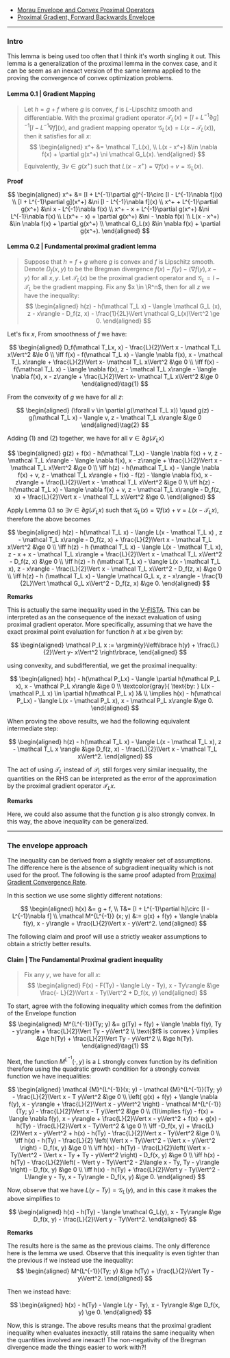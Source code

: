 - [Morau Envelope and Convex Proximal Operators](../Proximal%20Operator/Moreau%20Envelope%20and%20Convex%20Proximal%20Mapping.md)
- [Proximal Gradient, Forward Backwards Envelope](Proximal%20Gradient,%20Forward%20Backwards%20Envelope.md)

---
### **Intro**

This lemma is being used too often that I think it's worth singling it out. 
This lemma is a generalization of the proximal lemma in the convex case, and it can be seem as an inexact version of the same lemma applied to the proving the convergence of convex optimization problems. 

#### **Lemma 0.1 | Gradient Mapping**
> Let $h = g + f$ where $g$ is convex, $f$ is $L$-Lipschitz smooth and differentiable. 
> With the proximal gradient operator $\mathcal T_L(x) = [I + L^{-1}\partial g]^{-1}[I - L^{-1}\nabla f](x)$, and gradient mapping operator $\mathcal G_L(x) = L(x - \mathcal T_L(x))$, then it satisfies for all $x$: 
> $$
> \begin{aligned}
>   x^+ &= \mathcal T_L(x), 
>   \\
>   L(x - x^+) &\in  \nabla f(x) + \partial g(x^+) \ni \mathcal G_L(x). 
> \end{aligned}
> $$
> Equivalently, $\exists v \in g(x^+)$ such that $L(x - x^+) = \nabla f(x) + v = \mathcal G_L(x)$. 

**Proof**

$$
\begin{aligned}
    x^+ &= [I + L^{-1}\partial g]^{-1}\circ [I - L^{-1}\nabla f](x)
    \\
    [I + L^{-1}\partial g](x^+) &\ni [I - L^{-1}\nabla f](x)
    \\
    x^+ + L^{-1}\partial g(x^+) &\ni x - L^{-1}\nabla f(x)
    \\
    x^+ - x + L^{-1}\partial g(x^+) &\ni L^{-1}\nabla f(x)
    \\
    L(x^+ - x) + \partial g(x^+) &\ni - \nabla f(x)
    \\
    L(x - x^+) &\in \nabla f(x) + \partial g(x^+)
    \\
    \mathcal G_L(x) &\in \nabla f(x) + \partial g(x^+). 
\end{aligned}
$$

#### **Lemma 0.2 | Fundamental proximal gradient lemma**
> Suppose that $h = f + g$ where $g$ is convex and $f$ is Lipschitz smooth. 
> Denote $D_f(x,y)$ to be the Bregman divergence $f(x) - f(y) - \langle \nabla f(y), x - y\rangle$ for all $x, y$. 
> Let $\mathcal T_L(x)$ be the proximal gradient operator and $\mathcal G_L = I - \mathcal T_L$ be the gradient mapping.
> Fix any $x \in \R^n$, then for all $z$ we have the inequality: 
> $$
> \begin{aligned}
>     h(z) - h(\mathcal T_L x) - \langle \mathcal G_L (x), z - x\rangle - 
>     D_f(z, x) - \frac{1}{2L}\Vert \mathcal G_L(x)\Vert^2 \ge 0. 
> \end{aligned}
> $$

Let's fix $x$, 
From smoothness of $f$ we have: 

$$
\begin{aligned}
    D_f(\mathcal T_Lx, x) - \frac{L}{2}\Vert x - \mathcal T_L x\Vert^2
    &\le 0
    \\
    \iff 
    f(x) - f(\mathcal T_L x) - \langle \nabla f(x), x - \mathcal T_L x\rangle + 
    \frac{L}{2}\Vert x-  \mathcal T_L x\Vert^2 
    &\ge 0
    \\
    \iff 
    f(x) - f(\mathcal T_L x)
    - \langle \nabla f(x), z - \mathcal T_L x\rangle
    - \langle \nabla f(x), x - z\rangle
    + 
    \frac{L}{2}\Vert x-  \mathcal T_L x\Vert^2 
    &\ge 0
\end{aligned}\tag{1}
$$

From the convexity of $g$ we have for all $z$: 

$$
\begin{aligned}
    (\forall v \in \partial g(\mathcal T_L x))
    \quad 
    g(z) - g(\mathcal T_L x) 
    - \langle  v, z - \mathcal T_L x\rangle
    &\ge 0
\end{aligned}\tag{2}
$$

Adding (1) and (2) together, we have for all $v \in \partial g(\mathcal T_L x)$

$$
\begin{aligned}
    g(z) + f(x) - h(\mathcal T_Lx)
    - \langle \nabla f(x) + v, z - \mathcal T_L x\rangle
    - \langle \nabla f(x), x - z\rangle
    + \frac{L}{2}\Vert x - \mathcal T_L x\Vert^2 &\ge 0
    \\
    \iff 
    h(z) - h(\mathcal T_L x)
    - \langle \nabla f(x) + v, z - \mathcal T_L x\rangle
    + f(x) - f(z) 
    - \langle \nabla f(x), x - z\rangle
    + \frac{L}{2}\Vert x - \mathcal T_L x\Vert^2
    &\ge 0
    \\
    \iff 
    h(z) - h(\mathcal T_L x)
    - \langle \nabla f(x) + v, z - \mathcal T_L x\rangle
    - D_f(z, x)
    + \frac{L}{2}\Vert x - \mathcal T_L x\Vert^2
    &\ge 0. 
\end{aligned}
$$

Apply Lemma 0.1 so $\exists v \in \partial g(\mathcal T_L x)$ such that $\mathcal G_L(x) = \nabla f(x) + v = L (x - \mathcal T_L x)$, therefore the above becomes

$$
\begin{aligned}
    h(z) - h(\mathcal T_L x)
    - \langle L(x - \mathcal T_L x) , z - \mathcal T_L x\rangle
    - D_f(z, x)
    + \frac{L}{2}\Vert x - \mathcal T_L x\Vert^2
    &\ge 0
    \\
    \iff 
    h(z) - h (\mathcal T_L x)
    - \langle L(x - \mathcal T_L x), z - x + x - \mathcal T_L x\rangle
    + \frac{L}{2}\Vert x - \mathcal T_L x\Vert^2
    - D_f(z, x)
    &\ge 0
    \\
    \iff 
    h(z) - h (\mathcal T_L x)
    - \langle L(x - \mathcal T_L x), z - x\rangle
    - \frac{L}{2}\Vert x - \mathcal T_L x\Vert^2
    - D_f(z, x)
    &\ge 0
    \\
    \iff 
    h(z) - h (\mathcal T_L x)
    - \langle \mathcal G_L x, z - x\rangle
    - \frac{1}{2L}\Vert \mathcal G_L x\Vert^2
    - D_f(z, x)
    &\ge 0. 
\end{aligned}
$$

**Remarks**

This is actually the same inequality used in the [V-FISTA](V-FISTA.md). 
This can be interpreted as an the consequence of the inexact evaluation of using proximal gradient operator. 
More specifically, assuming that we have the exact proximal point evaluation for function $h$ at $x$ be given by: 

$$
\begin{aligned}
    \mathcal P_L x := \argmin{y}\left\lbrace
        h(y) + \frac{L}{2}\Vert  y- x\Vert^2
    \right\rbrace, 
\end{aligned}
$$

using convexity, and subdifferential, we get the proximal inequality: 

$$
\begin{aligned}
    h(x) - h(\mathcal P_Lx) 
    - \langle \partial h(\mathcal P_L x), x - \mathcal P_L x\rangle
    &\ge 
    0
    \\
    \textcolor{gray}{
        \text{by: }
        L(x - \mathcal P_L x) \in \partial h(\mathcal P_L x)
    }&
    \\
    \implies 
    h(x) - h(\mathcal P_Lx) 
    - \langle L(x - \mathcal P_L x), x - \mathcal P_L x\rangle
    &\ge 0. 
\end{aligned}
$$

When proving the above results, we had the following equivalent intermediate step: 

$$
\begin{aligned}
    h(z) - h(\mathcal T_L x) 
    - \langle
        L(x - \mathcal T_L x), 
        z - \mathcal T_L x
    \rangle 
    &\ge 
    D_f(z, x) - \frac{L}{2}\Vert x - \mathcal T_L x\Vert^2. 
\end{aligned}
$$

The act of using $\mathcal T_L$ instead of $\mathcal P_L$ still forges very similar inequality, the quantities on the RHS can be interpreted as the error of the approximation by the proximal gradient operator $\mathcal T_L x$. 

**Remarks**

Here, we could also assume that the function $g$ is also strongly convex. 
In this way, the above inequality can be generalized. 


---
### **The envelope approach**

The inequality can be derived from a slightly weaker set of assumptions. 
The difference here is the absence of subgradient inequality which is not used for the proof. 
The following is the same proof adapted from [Proximal Gradient Convergence Rate](Proximal%20Gradient%20Convergence%20Rate.md). 

In this section we use some slightly different notations: 

$$
\begin{aligned}
    h(x) &= g + f, 
    \\
    T&= [I + L^{-1}\partial h]\circ [I - L^{-1}\nabla f]
    \\
    \mathcal M^{L^{-1}}
    (x; y) 
    &:= 
    g(x) + f(y) + \langle \nabla f(y), x - y\rangle 
    + \frac{L}{2}\Vert x - y\Vert^2. 
\end{aligned}
$$

The following claim and proof will use a strictly weaker assumptions to obtain a strictly better results. 

#### **Claim | The Fundamental Proximal gradient inequality**
> Fix any $y$, we have for all $x$: 
> $$
> \begin{aligned}
>     F(x) - F(Ty) - \langle L(y - Ty), x - Ty\rangle
>     &\ge \frac{- L}{2}\Vert x - Ty\Vert^2 + D_f(x, y) 
> \end{aligned}
> $$

To start, agree with the following inequality which comes from the definition of the Envelope function 
$$
\begin{aligned}
    M^{L^{-1}}(Ty; y) 
    &= 
    g(Ty) + f(y) + \langle \nabla f(y), Ty - y\rangle 
    + \frac{L}{2}\Vert Ty - y\Vert^2
    \\
    \text{$f$ is convex }
    \implies 
    &\ge 
    h(Ty) + \frac{L}{2}\Vert Ty - y\Vert^2
    \\
    &\ge h(Ty). 
\end{aligned}\tag{1}
$$

Next, the function $M^{L^{-1}}(\cdot, y)$ is a $L$  strongly convex function by its definition therefore using the quadratic growth condition for a strongly convex function we have inequalities: 

$$
\begin{aligned}
    \mathcal {M}^{L^{-1}}(x; y) - 
    \mathcal {M}^{L^{-1}}(Ty; y) - 
    \frac{L}{2}\Vert x - T y\Vert^2 
    &\ge 0
    \\
    \left(
        g(x) + f(y) + \langle \nabla f(y), x - y\rangle + \frac{L}{2}\Vert x - y\Vert^2 
    \right)
    - \mathcal M^{L^{-1}}(Ty; y)
    - \frac{L}{2}\Vert x - T y\Vert^2
    &\ge 0
    \\
    (1)\implies 
    f(y) - f(x) + \langle \nabla f(y), x - y\rangle 
     + \frac{L}{2}\Vert x - y\Vert^2 + f(x) + g(x) - h(Ty) - \frac{L}{2}\Vert x - Ty\Vert^2
    & \ge 0
    \\
    \iff 
    -D_f(x, y) + \frac{L}{2}\Vert x - y\Vert^2 
    + h(x) - h(Ty) - \frac{L}{2}\Vert x - Ty\Vert^2
    &\ge 0
    \\
    \iff 
    h(x) - h(Ty) - \frac{L}{2}
    \left(
        \Vert x - Ty\Vert^2 - \Vert x - y\Vert^2
    \right) - D_f(x, y) 
    &\ge 0
    \\
    \iff 
    h(x) - h(Ty) - \frac{L}{2}\left(
        \Vert x - Ty\Vert^2 - \Vert x - Ty + Ty - y\Vert^2
    \right)
    - D_f(x, y) 
    &\ge 0
    \\
    \iff 
    h(x) - h(Ty) - 
    \frac{L}{2}\left(
        - \Vert y - Ty\Vert^2
        - 2\langle x - Ty, Ty - y\rangle
    \right) - D_f(x, y) 
    &\ge 0
    \\
    \iff 
    h(x) - h(Ty) + \frac{L}{2}\Vert y - Ty\Vert^2 
    - L\langle y - Ty, x - Ty\rangle - D_f(x, y) 
    &\ge 0. 
\end{aligned}
$$


Now, observe that we have $L(y - Ty) = \mathcal G_L(y)$, and in this case it makes the above simplifies to 

$$
\begin{aligned}
    h(x) - h(Ty) - \langle \mathcal G_L(y), x - Ty\rangle
    &\ge 
    D_f(x, y) - \frac{L}{2}\Vert y - Ty\Vert^2. 
\end{aligned}
$$

**Remarks**

The results here is the same as the previous claims. 
The only difference here is the lemma we used. 
Observe that this inequality is even tighter than the previous if we instead use the inequality: 
$$
\begin{aligned}
    M^{L^{-1}}(Ty; y) &\ge h(Ty) + \frac{L}{2}\Vert Ty - y\Vert^2. 
\end{aligned}
$$

Then we instead have: 

$$
\begin{aligned}
    h(x) - h(Ty) - \langle L(y - Ty), x - Ty\rangle 
    &\ge 
    D_f(x, y) \ge 0.
\end{aligned}
$$

Now, this is strange. 
The above results means that the proximal gradient inequality when evaluates inexactly, still ratains the same inequality when the quantities involved are inexact!
The non-negativity of the Bregman divergence made the things easier to work with?!


